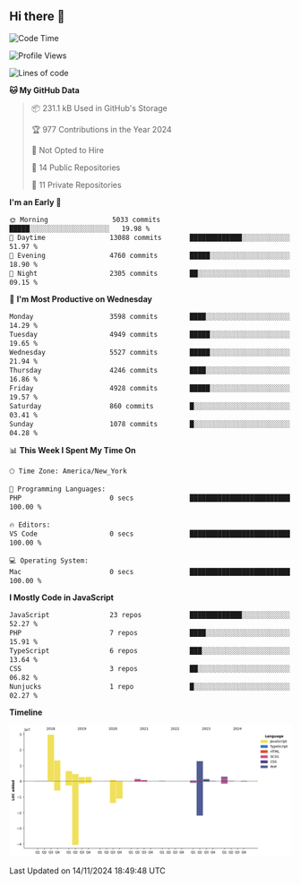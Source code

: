 ## Hi there 👋

<!--START_SECTION:waka-->
![Code Time](http://img.shields.io/badge/Code%20Time-313%20hrs%201%20min-blue)

![Profile Views](http://img.shields.io/badge/Profile%20Views-0-blue)

![Lines of code](https://img.shields.io/badge/From%20Hello%20World%20I%27ve%20Written-80.2%20million%20lines%20of%20code-blue)

**🐱 My GitHub Data** 

> 📦 231.1 kB Used in GitHub's Storage 
 > 
> 🏆 977 Contributions in the Year 2024
 > 
> 🚫 Not Opted to Hire
 > 
> 📜 14 Public Repositories 
 > 
> 🔑 11 Private Repositories 
 > 
**I'm an Early 🐤** 

```text
🌞 Morning                5033 commits        █████░░░░░░░░░░░░░░░░░░░░   19.98 % 
🌆 Daytime                13088 commits       █████████████░░░░░░░░░░░░   51.97 % 
🌃 Evening                4760 commits        █████░░░░░░░░░░░░░░░░░░░░   18.90 % 
🌙 Night                  2305 commits        ██░░░░░░░░░░░░░░░░░░░░░░░   09.15 % 
```
📅 **I'm Most Productive on Wednesday** 

```text
Monday                   3598 commits        ████░░░░░░░░░░░░░░░░░░░░░   14.29 % 
Tuesday                  4949 commits        █████░░░░░░░░░░░░░░░░░░░░   19.65 % 
Wednesday                5527 commits        █████░░░░░░░░░░░░░░░░░░░░   21.94 % 
Thursday                 4246 commits        ████░░░░░░░░░░░░░░░░░░░░░   16.86 % 
Friday                   4928 commits        █████░░░░░░░░░░░░░░░░░░░░   19.57 % 
Saturday                 860 commits         █░░░░░░░░░░░░░░░░░░░░░░░░   03.41 % 
Sunday                   1078 commits        █░░░░░░░░░░░░░░░░░░░░░░░░   04.28 % 
```


📊 **This Week I Spent My Time On** 

```text
🕑︎ Time Zone: America/New_York

💬 Programming Languages: 
PHP                      0 secs              █████████████████████████   100.00 % 

🔥 Editors: 
VS Code                  0 secs              █████████████████████████   100.00 % 

💻 Operating System: 
Mac                      0 secs              █████████████████████████   100.00 % 
```

**I Mostly Code in JavaScript** 

```text
JavaScript               23 repos            █████████████░░░░░░░░░░░░   52.27 % 
PHP                      7 repos             ████░░░░░░░░░░░░░░░░░░░░░   15.91 % 
TypeScript               6 repos             ███░░░░░░░░░░░░░░░░░░░░░░   13.64 % 
CSS                      3 repos             ██░░░░░░░░░░░░░░░░░░░░░░░   06.82 % 
Nunjucks                 1 repo              █░░░░░░░░░░░░░░░░░░░░░░░░   02.27 % 
```



**Timeline**

![Lines of Code chart](https://raw.githubusercontent.com/wilbertcaba/wilbertcaba/main/assets/bar_graph.png)


 Last Updated on 14/11/2024 18:49:48 UTC
<!--END_SECTION:waka-->

<!--
**wilbertcaba/wilbertcaba** is a ✨ _special_ ✨ repository because its `README.md` (this file) appears on your GitHub profile.

Here are some ideas to get you started:

- 🔭 I’m currently working on ...
- 🌱 I’m currently learning ...
- 👯 I’m looking to collaborate on ...
- 🤔 I’m looking for help with ...
- 💬 Ask me about ...
- 📫 How to reach me: ...
- 😄 Pronouns: ...
- ⚡ Fun fact: ...
-->
